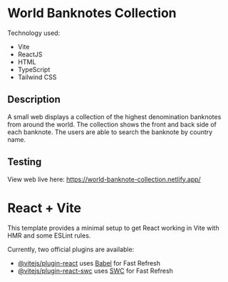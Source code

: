# World Banknotes Collection
Technology used:
- Vite
- ReactJS
- HTML
- TypeScript
- Tailwind CSS

## Description
A small web displays a collection of the highest denomination banknotes from around the world. The collection shows the front and back side of each banknote. The users are able to search the banknote by country name.

## Testing
View web live here: https://world-banknote-collection.netlify.app/

# React + Vite

This template provides a minimal setup to get React working in Vite with HMR and some ESLint rules.

Currently, two official plugins are available:

- [@vitejs/plugin-react](https://github.com/vitejs/vite-plugin-react/blob/main/packages/plugin-react/README.md) uses [Babel](https://babeljs.io/) for Fast Refresh
- [@vitejs/plugin-react-swc](https://github.com/vitejs/vite-plugin-react-swc) uses [SWC](https://swc.rs/) for Fast Refresh

